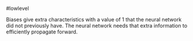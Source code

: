 #lowlevel 

Biases give extra characteristics with a value of 1 that the neural network did not previously have. The neural network needs that extra information to efficiently propagate forward.

